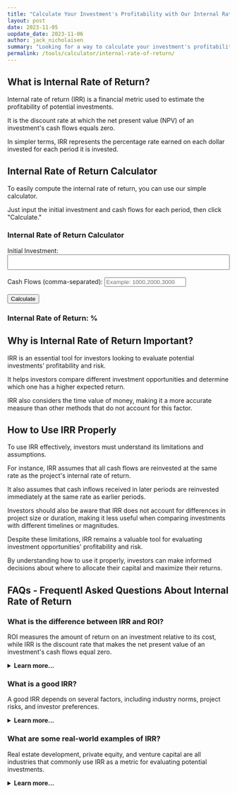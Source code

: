 ```yaml
---
title: "Calculate Your Investment's Profitability with Our Internal Rate of Return Calculator - A Valuable Tool for Investors"
layout: post
date: 2023-11-05
uopdate_date: 2023-11-06
author: jack_nicholaisen
summary: "Looking for a way to calculate your investment's profitability? Our Internal Rate of Return Calculator is just what you need!" 
permalink: /tools/calculator/internal-rate-of-return/
---
```


## What is Internal Rate of Return?

Internal rate of return (IRR) is a financial metric used to estimate the profitability of potential investments.

It is the discount rate at which the net present value (NPV) of an investment's cash flows equals zero. 

In simpler terms, IRR represents the percentage rate earned on each dollar invested for each period it is invested.

## Internal Rate of Return Calculator

To easily compute the internal rate of return, you can use our simple calculator. 

Just input the initial investment and cash flows for each period, then click "Calculate."

<body>
    <h3>Internal Rate of Return Calculator</h3>
    <form id="irr-calculator">
        <label for="initial-investment">Initial Investment:</label>
        <input type="number" id="initial-investment" required><br><br>
        <label for="cash-flows">Cash Flows (comma-separated):</label>
        <input type="text" id="cash-flows" placeholder="Example: 1000,2000,3000" required><br><br>
        <button type="button" onclick="calculateIRR()">Calculate</button>
    </form>
    <h3>Internal Rate of Return: <span id="result"></span>%</h3>
    <script>
        function calculateIRR() {
            const initialInvestment = parseFloat(document.getElementById("initial-investment").value);
            const cashFlowsStr = document.getElementById("cash-flows").value;
            const cashFlowsArr = cashFlowsStr.split(",").map(Number);
            let lowerBound = 0;
            let upperBound = 1;
            let guessRate = (lowerBound + upperBound) / 2;
            let npv;
            do {
                npv = -initialInvestment;
                for (let i = 0; i < cashFlowsArr.length; i++) {
                    npv += cashFlowsArr[i] / Math.pow(1 + guessRate, i + 1);
                }
                if (npv > 0) {
                    lowerBound = guessRate;
                } else {
                    upperBound = guessRate;
                }
                guessRate = (lowerBound + upperBound) / 2;
            } while (Math.abs(npv) > 1e-6);
            const irr = guessRate * 100;
            document.getElementById("result-irr").textContent = irr.toFixed(2);
        }
    </script>
</body>
<style>
        body {
            margin: 50px;
        }
        .calculator {
            width: 300px;
            margin: 0 auto;
        }
        .input-group {
            margin-bottom: 10px;
        }
        input[type="number"] {
            width: 100%;
            padding: 8px;
            box-sizing: border-box;
        }
        .result {
            font-weight: bold;
        }
</style>

## Why is Internal Rate of Return Important?

IRR is an essential tool for investors looking to evaluate potential investments' profitability and risk. 

It helps investors compare different investment opportunities and determine which one has a higher expected return. 

IRR also considers the time value of money, making it a more accurate measure than other methods that do not account for this factor.

## How to Use IRR Properly

To use IRR effectively, investors must understand its limitations and assumptions. 

For instance, IRR assumes that all cash flows are reinvested at the same rate as the project's internal rate of return. 

It also assumes that cash inflows received in later periods are reinvested immediately at the same rate as earlier periods.

Investors should also be aware that IRR does not account for differences in project size or duration, making it less useful when comparing investments with different timelines or magnitudes.

Despite these limitations, IRR remains a valuable tool for evaluating investment opportunities' profitability and risk. 

By understanding how to use it properly, investors can make informed decisions about where to allocate their capital and maximize their returns.

## FAQs - Frequentl Asked Questions About Internal Rate of Return

<h3>What is the difference between IRR and ROI?</h3>
<p>ROI measures the amount of return on an investment relative to its cost, while IRR is the discount rate that makes the net present value of an investment's cash flows equal zero.</p>
<details>
<summary><b>Learn more...</b></summary>
<br>
<p>Return on investment (ROI) and internal rate of return (IRR) are both metrics used to evaluate the profitability of potential investments.</p>
<p>However, they differ in several key ways. ROI measures the amount of return on an investment relative to its cost, expressed as a percentage.</p>
<p>It does not consider the time value of money or take into account the duration of an investment.</p>
<p>On the other hand, IRR is a more comprehensive metric that accounts for both the magnitude and timing of an investment's cash flows.</p>
<p>It calculates the discount rate at which all future cash inflows from an investment are equal to its initial cost.</p>
<p>While ROI is a useful metric for assessing short-term profitability, IRR provides a more accurate measure of long-term value creation.</p>
</details>

<h3>What is a good IRR?</h3>
<p>A good IRR depends on several factors, including industry norms, project risks, and investor preferences.</p>
<details>
<summary><b>Learn more...</b></summary>
<br>
<p>There is no one-size-fits-all answer to what constitutes a "good" internal rate of return (IRR).</p>
<p>The ideal IRR varies depending on industry norms, project risks, and investor preferences.</p>
<p>For instance, some industries may have higher average IRRs than others due to factors like technological innovation or market volatility.</p>
<p>Additionally, projects with higher risks may require higher IRRs to justify the investment.</p>
<p>Finally, investors' preferences and risk tolerance also play a role in determining what constitutes a good IRR.</p> 
<p>While some may be comfortable with lower returns in exchange for greater certainty, others may prioritize maximizing returns even if it means taking on more risk.</p>
</details>

<h3>What are some real-world examples of IRR?</h3>
<p>Real estate development, private equity, and venture capital are all industries that commonly use IRR as a metric for evaluating potential investments.</p>
<details>
<summary><b>Learn more...</b></summary>
<br>
<p>Internal rate of return (IRR) is a widely used metric in many industries, including real estate development, private equity, and venture capital.</p>
<p>In real estate development, developers use IRR to evaluate the profitability of potential projects by comparing the expected returns to the project's costs.</p>
<p>Private equity firms use IRR to assess the attractiveness of potential investments in companies by estimating future cash flows and discounting them back to their present value.</p>
<p>Similarly, venture capitalists use IRR to evaluate early-stage companies' potential by assessing their growth prospects and estimating future cash flows.</p>
</details>

